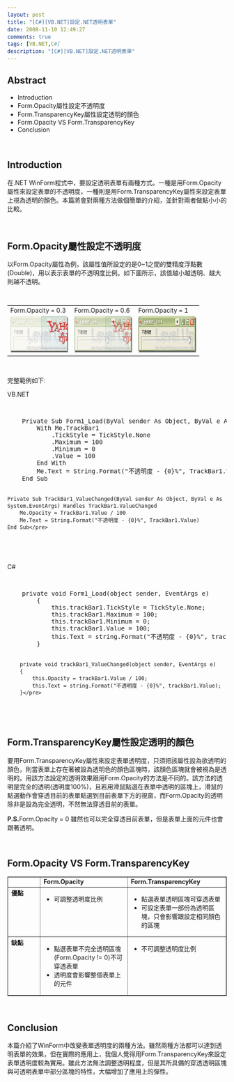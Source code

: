 ```yaml
---
layout: post
title: "[C#][VB.NET]設定.NET透明表單"
date: 2008-11-10 12:49:27
comments: true
tags: [VB.NET,C#]
description: "[C#][VB.NET]設定.NET透明表單"
---
```

<h2>
	Abstract</h2>
<ul>
	<li>
		Introduction</li>
	<li>
		Form.Opacity屬性設定不透明度</li>
	<li>
		Form.TransparencyKey屬性設定透明的顏色</li>
	<li>
		Form.Opacity VS Form.TransparencyKey</li>
	<li>
		Conclusion</li>
</ul>
<p>
	 </p>
<h2>
	Introduction</h2>
<p>
	在.NET WinForm程式中，要設定透明表單有兩種方式。一種是用Form.Opacity屬性來設定表單的不透明度，一種則是用Form.TransparencyKey屬性來設定表單上視為透明的顏色。本篇將會對兩種方法做個簡單的介紹，並針對兩者做點小小的比較。</p>
<p>
	 </p>
<h2>
	Form.Opacity屬性設定不透明度</h2>
<p>
	以Form.Opacity屬性為例，該屬性值所設定的是0~1之間的雙精度浮點數(Double)，用以表示表單的不透明度比例。如下圖所示，該值越小越透明、越大則越不透明。</p>
<p>
	 </p>
<table border="0" cellpadding="2" cellspacing="0" width="400">
	<tbody>
		<tr>
			<td valign="top" width="133">
				Form.Opacity = 0.3</td>
			<td valign="top" width="133">
				Form.Opacity = 0.6</td>
			<td valign="top" width="133">
				Form.Opacity = 1</td>
		</tr>
		<tr>
			<td valign="top" width="133">
				<img alt="image" border="0" height="84" src="\images\posts\5931\image_thumb_8.png" style="border-bottom: 0px; border-left: 0px; border-top: 0px; border-right: 0px" width="244" /></td>
			<td valign="top" width="133">
				<img alt="image" border="0" height="84" src="\images\posts\5931\image_thumb_9.png" style="border-bottom: 0px; border-left: 0px; border-top: 0px; border-right: 0px" width="244" /></td>
			<td valign="top" width="133">
				<img alt="image" border="0" height="84" src="\images\posts\5931\image_thumb_10.png" style="border-bottom: 0px; border-left: 0px; border-top: 0px; border-right: 0px" width="244" /></td>
		</tr>
	</tbody>
</table>
<p>
	      </p>
<p>
	完整範例如下:</p>
<p>
	VB.NET</p>
<p>
	 </p>
<div class="wlWriterSmartContent" id="scid:812469c5-0cb0-4c63-8c15-c81123a09de7:2c97cd15-6618-4836-bdef-60b2d360966e" style="padding-bottom: 0px; margin: 0px; padding-left: 0px; padding-right: 0px; display: inline; float: none; padding-top: 0px">
	<pre class="vb" name="code">
	Private Sub Form1_Load(ByVal sender As Object, ByVal e As System.EventArgs) Handles Me.Load
        With Me.TrackBar1
            .TickStyle = TickStyle.None
            .Maximum = 100
            .Minimum = 0
            .Value = 100
        End With
        Me.Text = String.Format("不透明度 - {0}%", TrackBar1.Value)
    End Sub


    Private Sub TrackBar1_ValueChanged(ByVal sender As Object, ByVal e As System.EventArgs) Handles TrackBar1.ValueChanged
        Me.Opacity = TrackBar1.Value / 100
        Me.Text = String.Format("不透明度 - {0}%", TrackBar1.Value)
    End Sub</pre>
</div>
<p>
	 </p>
<p>
	C#</p>
<p>
	 </p>
<div class="wlWriterSmartContent" id="scid:812469c5-0cb0-4c63-8c15-c81123a09de7:76fc05ab-a29a-4615-9649-b6053c0fcdf4" style="padding-bottom: 0px; margin: 0px; padding-left: 0px; padding-right: 0px; display: inline; float: none; padding-top: 0px">
	<pre class="c#" name="code">
	private void Form1_Load(object sender, EventArgs e)
        {
            this.trackBar1.TickStyle = TickStyle.None;
            this.trackBar1.Maximum = 100;
            this.trackBar1.Minimum = 0;
            this.trackBar1.Value = 100;
            this.Text = string.Format("不透明度 - {0}%", trackBar1.Value);
        }

        private void trackBar1_ValueChanged(object sender, EventArgs e)
        {
            this.Opacity = trackBar1.Value / 100;
            this.Text = string.Format("不透明度 - {0}%", trackBar1.Value);
        }</pre>
</div>
<p>
	 </p>
<h2>
	Form.TransparencyKey屬性設定透明的顏色</h2>
<p>
	要用Form.TransparencyKey屬性來設定表單透明度，只須把該屬性設為欲透明的顏色，則當表單上存在著被設為透明色的顏色區塊時，該顏色區塊就會被視為是透明的。用該方法設定的透明效果跟用Form.Opacity的方法是不同的。該方法的透明是完全的透明(透明度100%)，且若用滑鼠點選在表單中透明的區塊上，滑鼠的點選動作會穿透目前的表單點選到目前表單下方的視窗，而Form.Opacity的透明除非是設為完全透明，不然無法穿透目前的表單。</p>
<p>
	<b>P.S.</b>Form.Opacity = 0 雖然也可以完全穿透目前表單，但是表單上面的元件也會跟著透明。</p>
<p>
	 </p>
<h2>
	Form.Opacity VS Form.TransparencyKey</h2>
<table border="1" cellpadding="5" cellspacing="0" width="748">
	<tbody>
		<tr>
			<td valign="top" width="138">
				 </td>
			<td valign="top" width="303">
				<strong>Form.Opacity</strong></td>
			<td valign="top" width="301">
				<strong>Form.TransparencyKey</strong></td>
		</tr>
		<tr>
			<td valign="top" width="138">
				<strong>優點</strong></td>
			<td valign="top" width="303">
				<ul>
					<li>
						可調整透明度比例</li>
				</ul>
			</td>
			<td valign="top" width="300">
				<ul>
					<li>
						點選表單透明區塊可穿透表單</li>
					<li>
						可設定表單一部份為透明區塊，只會影響跟設定相同顏色的區塊</li>
				</ul>
			</td>
		</tr>
		<tr>
			<td valign="top" width="138">
				<strong>缺點</strong></td>
			<td valign="top" width="303">
				<ul>
					<li>
						點選表單不完全透明區塊(Form.Opacity != 0)不可穿透表單</li>
					<li>
						透明度會影響整個表單上的元件</li>
				</ul>
			</td>
			<td valign="top" width="300">
				<ul>
					<li>
						不可調整透明度比例</li>
				</ul>
			</td>
		</tr>
	</tbody>
</table>
<p>
	 </p>
<h2>
	Conclusion</h2>
<p>
	本篇介紹了WinForm中改變表單透明度的兩種方法。雖然兩種方法都可以達到透明表單的效果，但在實際的應用上，我個人覺得用Form.TransparencyKey來設定表單透明度較為實用。雖此方法無法調整透明程度，但是其所具備的穿透透明區塊與可透明表單中部分區塊的特性，大幅增加了應用上的彈性。</p>
